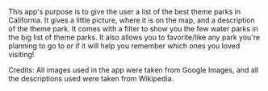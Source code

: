 This app's purpose is to give the user a list of the best theme parks in California. It gives a little picture, where it is on the map, 
and a description of the theme park. It comes with a filter to show you the few water parks in the big list of theme parks. It also allows you to 
favorite/like any park you're planning to go to or if it will help you remember which ones you loved visiting!


Credits:
All images used in the app were taken from Google Images, and all the descriptions used were taken from Wikipedia.
